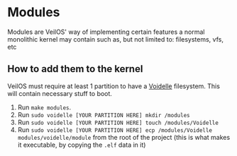 # Modules
Modules are VeilOS' way of implementing certain features a normal monolithic kernel may contain such as, but not limited to: filesystems, vfs, etc

## How to add them to the kernel
VeilOS must require at least 1 partition to have a [Voidelle](https://github.com/Preciseful/Voidelle) filesystem. This will contain necessary stuff to boot.
1. Run `make modules`.
2. Run `sudo voidelle [YOUR PARTITION HERE] mkdir /modules`
3. Run `sudo voidelle [YOUR PARTITION HERE] touch /modules/Voidelle`
4. Run `sudo voidelle [YOUR PARTITION HERE] ecp /modules/Voidelle modules/voidelle/module` from the root of the project (this is what makes it executable, by copying the `.elf` data in it)


